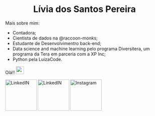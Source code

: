 <h1 align="center" > Lívia dos Santos Pereira </h1>


Mais sobre mim:
- Contadora;
- Cientista de dados na @raccoon-monks;
- Estudante de Desenvolvimentro back-end;
- Data science and machine learning pelo programa Diversitera, um programa da Tera em parceria com a XP Inc;
- Python pela LuizaCode.

Olá!! <img src="https://media.giphy.com/media/hvRJCLFzcasrR4ia7z/giphy.gif" width="25px">


<a href="https://www.linkedin.com/in/liviaspereira/">
  <img align="left" alt="LinkedIN" width="100px" src="https://img.shields.io/badge/LinkedIn-0077B5?style=for-the-badge&logo=linkedin&logoColor=white" />

  <a href="https://wa.me/qr/DU35CFRL4X72O1">
  <img align="left" alt="LinkedIN" width="100px" src="https://img.shields.io/badge/WhatsApp-25D366?style=for-the-badge&logo=whatsapp&logoColor=white" /> 

<a href="https://www.instagram.com/livia.sanpereira/">
  <img align="left" alt="Instagram" width="100px" src="https://img.shields.io/badge/Instagram-E4405F?style=for-the-badge&logo=instagram&logoColor=white" />
</a> 














